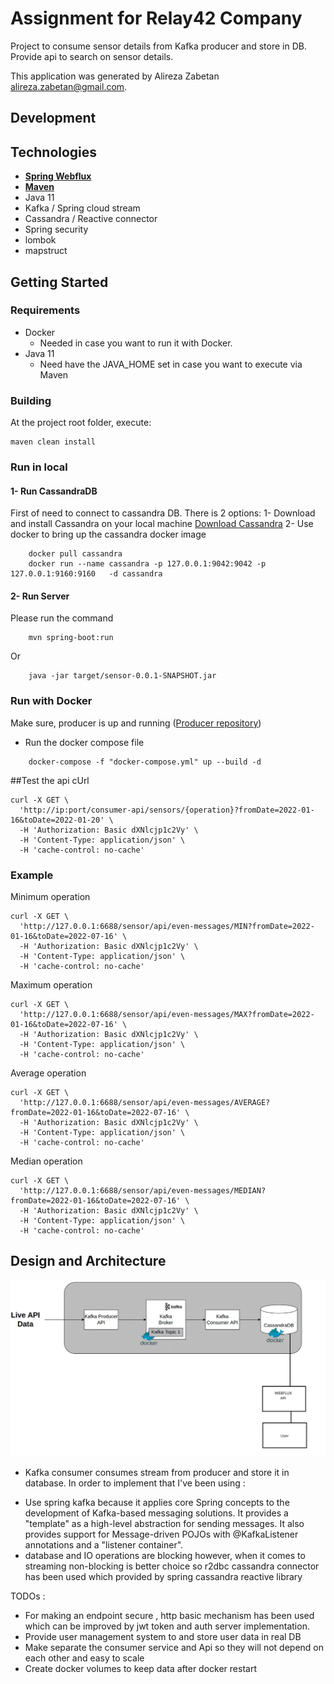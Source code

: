 # Assignment for Relay42 Company
Project to consume sensor details from Kafka producer and store in DB. Provide api to search on sensor details.

This application was generated  by Alireza Zabetan
[alireza.zabetan@gmail.com](alireza.zabetan@gmail.com).

## Development

## Technologies

- **[Spring Webflux](https://docs.spring.io/spring/docs/current/spring-framework-reference/web-reactive.html)**
- **[Maven](https://maven.apache.org/)**
- Java 11
- Kafka / Spring cloud stream
- Cassandra / Reactive connector
- Spring security
- lombok
- mapstruct

## Getting Started

### Requirements

- Docker
  - Needed in case you want to run it with Docker.
- Java 11
  - Need have the JAVA_HOME set in case you want to execute via Maven

### Building

At the project root folder, execute:

```shell
maven clean install
```

### Run in local
#### 1- Run CassandraDB
First of need to connect to cassandra DB. There is 2 options:
    1- Download and install Cassandra on your local machine
      [Download Cassandra](https://cassandra.apache.org/_/download.html )
    2- Use docker to bring up the cassandra docker image
```shell
    docker pull cassandra
    docker run --name cassandra -p 127.0.0.1:9042:9042 -p 127.0.0.1:9160:9160   -d cassandra
 ```
#### 2- Run Server

Please run the command
```shell
    mvn spring-boot:run
 ```
Or 

```
    java -jar target/sensor-0.0.1-SNAPSHOT.jar
```

### Run with Docker

Make sure, producer is up and running ([Producer repository](https://github.com/operations-relay42/iot-producer-simulator-api ))

- Run the docker compose file

```
    docker-compose -f "docker-compose.yml" up --build -d
```

##Test the api 
cUrl

```
curl -X GET \
  'http://ip:port/consumer-api/sensors/{operation}?fromDate=2022-01-16&toDate=2022-01-20' \
  -H 'Authorization: Basic dXNlcjp1c2Vy' \
  -H 'Content-Type: application/json' \
  -H 'cache-control: no-cache'
```

### Example
Minimum operation

```
curl -X GET \
  'http://127.0.0.1:6688/sensor/api/even-messages/MIN?fromDate=2022-01-16&toDate=2022-07-16' \
  -H 'Authorization: Basic dXNlcjp1c2Vy' \
  -H 'Content-Type: application/json' \
  -H 'cache-control: no-cache'
```

Maximum operation

```
curl -X GET \
  'http://127.0.0.1:6688/sensor/api/even-messages/MAX?fromDate=2022-01-16&toDate=2022-07-16' \
  -H 'Authorization: Basic dXNlcjp1c2Vy' \
  -H 'Content-Type: application/json' \
  -H 'cache-control: no-cache'
```

Average operation

```
curl -X GET \
  'http://127.0.0.1:6688/sensor/api/even-messages/AVERAGE?fromDate=2022-01-16&toDate=2022-07-16' \
  -H 'Authorization: Basic dXNlcjp1c2Vy' \
  -H 'Content-Type: application/json' \
  -H 'cache-control: no-cache'
```

Median operation

```
curl -X GET \
  'http://127.0.0.1:6688/sensor/api/even-messages/MEDIAN?fromDate=2022-01-16&toDate=2022-07-16' \
  -H 'Authorization: Basic dXNlcjp1c2Vy' \
  -H 'Content-Type: application/json' \
  -H 'cache-control: no-cache'
```

## Design and Architecture
![](kafka-streaming-live-api.gif)

* Kafka consumer consumes stream from producer and store it in database. In order to implement that I've been using :

- Use spring kafka because it applies core Spring concepts to the development of Kafka-based messaging solutions. It provides a "template" as a high-level abstraction for sending messages. It also provides support for Message-driven POJOs with @KafkaListener annotations and a "listener container".
- database and IO operations are blocking however, when it comes to streaming non-blocking is better choice so r2dbc cassandra connector has been used which provided by spring cassandra reactive library


TODOs :

- For making an endpoint secure , http basic mechanism has been used which can be improved by jwt token and auth server implementation.
- Provide user management system to and store user data in real DB 
- Make separate the consumer service and Api so they will not depend on each other and easy to scale
- Create docker volumes to keep data after docker restart


    
